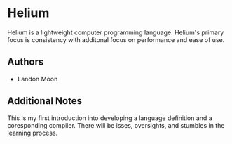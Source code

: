 # Helium

Helium is a lightweight computer programming language. Helium's primary focus is consistency with additonal focus on performance and ease of use.

## Authors

- Landon Moon

## Additional Notes

This is my first introduction into developing a language definition and a coresponding compiler. There will be isses, oversights, and stumbles in the learning process.

